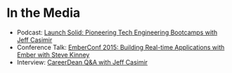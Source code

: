 # In the Media

* Podcast: [Launch Solid: Pioneering Tech Engineering Bootcamps with Jeff Casimir](http://www.launchsolid.com/ls-0054-pioneering-tech-engineering-bootcamps-jeff-casimir/)
* Conference Talk: [EmberConf 2015: Building Real-time Applications with Ember with Steve Kinney](https://www.youtube.com/watch?v=nfGORL8ebn8&list=PLE7tQUdRKcyacwiUPs0CjPYt6tJub4xXU&index=14)
* Interview: [CareerDean Q&A with Jeff Casimir](https://www.careerdean.com/ama/jeff-casimir)
